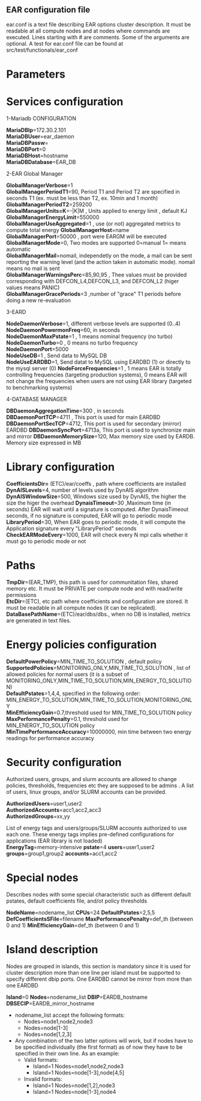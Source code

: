 EAR configuration file
----------------------
ear.conf is a text file describing EAR options cluster description. It must be readable at all compute nodes and at nodes where commands are executed. Lines starting with # are comments. Some of the arguments are optional. A test for ear.conf file can be found at src/test/functionals/ear_conf

# Parameters

# Services configuration

1-Mariadb CONFIGURATION

**MariaDBIp**=172.30.2.101  
**MariaDBUser**=ear_daemon  
**MariaDBPassw**=  
**MariaDBPort**=0  
**MariaDBHost**=hostname  
**MariaDBDatabase**=EAR_DB  

2-EAR Global Manager

**GlobalManagerVerbose**=1   
**GlobalManagerPeriodT1**=90, Period T1 and Period T2 are specified in seconds T1 (ex. must be less than T2, ex. 10min and 1 month)  
**GlobalManagerPeriodT2**=259200  
**GlobalManagerUnits=K**=-|K|M , Units applied to energy limit , default KJ
**GlobalManagerEnergyLimit**=550000   
**GlobalManagerUseAggregated**=1 , use (or not) aggregated metrics to compute total energy
**GlobalManagerHost**=name  
**GlobalManagerPort**=50000 , port were EARGM will be executed  
**GlobalManagerMode**=0, Two modes are supported 0=manual 1= means automatic  
**GlobalManagerMail**=nomail, independetly on the mode, a mail can be sent reporting the warning level (and the action taken in automatic mode). nomail means no mail is sent  
**GlobalManagerWarningsPerc**=85,90,95 , Thee values must be provided corresponding with DEFCON_L4,DEFCON_L3, and DEFCON_L2 (higer values means PANIC)  
**GlobalManagerGracePeriods**=3 ,number of "grace" T1 periods before doing a new re-evaluation  

3-EARD

**NodeDaemonVerbose**=1, different verbose levels are supported (0..4)  
**NodeDaemonPowermonFreq**=60,  in seconds  
**NodeDaemonMaxPstate**=1 , 1 means nominal frequency (no turbo)  
**NodeDaemonTurbo**=0 , 0 means no turbo frequency  
**NodeDaemonPort**=5000  
**NodeUseDB**=1 , Send data to MySQL DB  
**NodeUseEARDBD**=1, Send datat to MySQL using EARDBD (1) or directly to the mysql server (0)
**NodeForceFrequencies**=1 , 1 means EAR is totally controlling frequencies (targeting production systems), 0 means EAR will not change the frequencies when users are not using EAR library (targeted to benchmarking systems)


4-DATABASE MANAGER

**DBDaemonAggregationTime**=300  , in seconds  
**DBDaemonPortTCP**=4711 , This port is used for main EARDBD 
**DBDaemonPortSecTCP**=4712, This port is used for secondary (mirror) EARDBD
**DBDaemonSyncPort**=4713a, This port is used to synchronize main and mirror
**DBDaemonMemorySize**=120, Max memory size used by EARDB. Memory size expressed in MB  

# Library configuration

**CoefficientsDir=** (ETC)/ear/coeffs , path where coefficients are installed  
**DynAISLevels**=4, number of levels used by DynAIS algorithm  
**DynAISWindowSize**=500,  Windows size used by DynAIS, the higher the size the higer the overhead 
**DynaisTimeout**=30 ,Maximum time (in seconds) EAR will wait until a signature is computed. After DynaisTimeout seconds, if no signature is computed, EAR will go to periodic mode   
**LibraryPeriod**=30, When EAR goes to periodic mode, it will compute the Application signature every "LibraryPeriod" seconds  
**CheckEARModeEvery**=1000, EAR will check every N mpi calls whether it must go to periodic mode or not  


# Paths
**TmpDir**=(EAR_TMP), this path is used for communitation files, shared memory etc. It must be PRIVATE per compute node and with read/write permissions  
**EtcDir**=(ETC), etc path where coefficients and configuration are stored. It must be readable in all compute nodes (it can be replicated).   
**DataBasePathName**=(ETC)/ear/dbs/dbs., when no DB is installed, metrics are generated in text files.  


# Energy policies configuration   
**DefaultPowerPolicy**=MIN_TIME_TO_SOLUTION , default policy 
**SupportedPolicies**=MONITORING_ONLY,MIN_TIME_TO_SOLUTION  , list of allowed policies for normal users  (it is a subset of MONITORING_ONLY,MIN_TIME_TO_SOLUTION,MIN_ENERGY_TO_SOLUTION)  
**DefaultPstates**=1,4,4, specified in the following order: MIN_ENERGY_TO_SOLUTION,MIN_TIME_TO_SOLUTION,MONITORING_ONLY  
**MinEfficiencyGain**=0.7,threshold used for MIN_TIME_TO_SOLUTION policy  
**MaxPerformancePenalty**=0.1, threshold used for MIN_ENERGY_TO_SOLUTION policy  
**MinTimePerformanceAccuracy**=10000000, min time between two energy readings for performance accuracy

# Security configuration

Authorized users, groups, and slurm accounts are allowed to change policies, thresholds, frequencies etc they are supposed to be admins . A list of users, linux groups, and/or SLURM accounts can be provided. 

**AuthorizedUsers**=user1,user2  
**AuthorizedAccounts**=acc1,acc2,acc3  
**AuthorizedGroups**=xx,yy  


List of energy tags and users/groups/SLURM accounts authorized to use each one. These energy tags implies pre-defined configurations for applications (EAR library is not loaded)   
**EnergyTag**=memory-intensive **pstate**=4 **users**=user1,user2 **groups**=group1,group2 **accounts**=acc1,acc2  

# Special nodes

Describes nodes with some special characteristic such as different default pstates, default coefficients file, and/ot policy thresholds

**NodeName**=nodename_list **CPUs**=24 **DefaultPstates**=2,5,5   **DefCoefficientsSFile**=filename **MaxPerformancePenalty**=def_th (between 0 and 1) **MinEfficiencyGain**=def_th (between 0 and 1)

# Island description

Nodes are grouped in islands, this section is mandatory since it is used for cluster description
more than one line per island must be supported to specify different dbip ports. One EARDBD cannot be mirror from more than one EARDBD

**Island**=0 **Nodes**=nodename_list **DBIP**=EARDB_hostname   **DBSECIP**=EARDB_mirror_hostname


- nodename_list accept the following formats: 
    - Nodes=node1,node2,node3
    - Nodes=node[1-3]
    - Nodes=node[1,2,3]
- Any combination of the two latter options will work, but if nodes have to be specified individually (the first format) as of now they have to be specified in their own line. As an example:
    - Valid formats:
        - Island=1 Nodes=node1,node2,node3
        - Island=1 Nodes=node[1-3],node[4,5]
    - Invalid formats:
        - Island=1 Nodes=node[1,2],node3
        - Island=1 Nodes=node[1-3],node4
